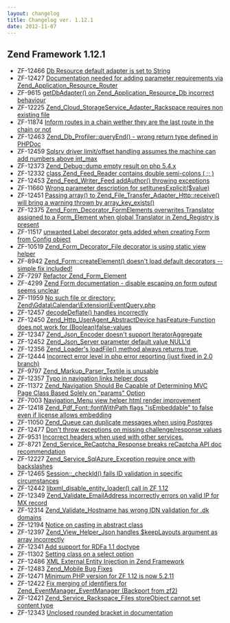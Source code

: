 ```yaml
---
layout: changelog
title: Changelog ver. 1.12.1
date: 2012-11-07
---
```


## Zend Framework 1.12.1

- ZF-12466	[Db Resource default adapter is set to String](/issue/browse/ZF-12466)
- ZF-12427	[Documentation needed for adding parameter requirements via Zend_Application_Resource_Router](/issue/browse/ZF-12427)
- ZF-9615	[getDbAdapter() on Zend_Application_Resource_Db incorrect behaviour ](/issue/browse/ZF-9615)
- ZF-12225	[Zend_Cloud_StorageService_Adapter_Rackspace requires non existing file](/issue/browse/ZF-12225)
- ZF-11874	[Inform routes in a chain wether they are the last route in the chain or not](/issue/browse/ZF-11874)
- ZF-12463	[Zend_Db_Profiler::queryEnd() - wrong return type defined in PHPDoc](/issue/browse/ZF-12463)
- ZF-12459	[Sqlsrv driver limit/offset handling assumes the machine can add numbers above int_max](/issue/browse/ZF-12459)
- ZF-12373	[Zend_Debug::dump empty result on php 5.4.х](/issue/browse/ZF-12373)
- ZF-12332	[class Zend_Feed_Reader contains double semi-colons ( ;; )](/issue/browse/ZF-12332)
- ZF-12453	[Zend_Feed_Writer_Feed addAuthor() throwing exceptions](/issue/browse/ZF-12453)
- ZF-11660	[Wrong parameter description for setItunesExplicit($value)](/issue/browse/ZF-11660)
- ZF-12451	[Passing array() to Zend_File_Transfer_Adapter_Http::receive() will bring a warning thrown by array_key_exists()](/issue/browse/ZF-12451)
- ZF-12375	[Zend_Form_Decorator_FormElements overwrites Translator assigned to a Form_Element when global Translator in Zend_Registry is present](/issue/browse/ZF-12375)
- ZF-11517	[unwanted Label decorator gets added when creating Form from Config object](/issue/browse/ZF-11517)
- ZF-10519	[Zend_Form_Decorator_File decorator is using static view helper](/issue/browse/ZF-10519)
- ZF-8942	[Zend_Form::createElement() doesn't load default decorators -- simple fix included!](/issue/browse/ZF-8942)
- ZF-7297	[Refactor Zend_Form_Element](/issue/browse/ZF-7297)
- ZF-4299	[Zend Form documentation - disable escaping on form output seems unclear](/issue/browse/ZF-4299)
- ZF-11959	[No such file or directory: Zend\Gdata\Calendar\Extension\EventQuery.php](/issue/browse/ZF-11959)
- ZF-12457	[decodeDeflate() handles incorrectly](/issue/browse/ZF-12457)
- ZF-12450	[Zend_Http_UserAgent_AbstractDevice hasFeature-Function does not work for (Boolean)false-values](/issue/browse/ZF-12450)
- ZF-12347	[Zend_Json_Encoder doesn't support IteratorAggregate](/issue/browse/ZF-12347)
- ZF-12452	[Zend_Json_Server parameter default value NULL'd](/issue/browse/ZF-12452)
- ZF-12356	[Zend_Loader's loadFile() method always returns true.](/issue/browse/ZF-12356)
- ZF-12444	[Incorrect error level in php error reporting (just fixed in 2.0 branch)](/issue/browse/ZF-12444)
- ZF-9797	[Zend_Markup_Parser_Textile is unusable](/issue/browse/ZF-9797)
- ZF-12357	[Typo in navigation links helper docs](/issue/browse/ZF-12357)
- ZF-11372	[Zend_Navigation Should Be Capable of Determining MVC Page Class Based Solely on "params" Option](/issue/browse/ZF-11372)
- ZF-7003	[Navigation_Menu view helper html render improvement](/issue/browse/ZF-7003)
- ZF-12418	[Zend_Pdf_Font::fontWithPath flags "isEmbeddable" to false even if license allows embedding](/issue/browse/ZF-12418)
- ZF-11050	[Zend_Queue can duplicate messages when using Postgres](/issue/browse/ZF-11050)
- ZF-12477	[Don't throw exceptions on missing challenge/response values](/issue/browse/ZF-12477)
- ZF-9531	[Incorrect headers when used with other services.](/issue/browse/ZF-9531)
- ZF-8721	[Zend_Service_ReCaptcha_Response breaks reCaptcha API doc recommendation](/issue/browse/ZF-8721)
- ZF-12227	[Zend_Service_SqlAzure_Exception require once with backslashes](/issue/browse/ZF-12227)
- ZF-12465	[Session::_checkId() fails ID validation in specific circumstances](/issue/browse/ZF-12465)
- ZF-12442	[libxml_disable_entity_loader() call in ZF 1.12](/issue/browse/ZF-12442)
- ZF-12349	[Zend_Validate_EmailAddress incorrectly errors on valid IP for MX record](/issue/browse/ZF-12349)
- ZF-12314	[Zend_Validate_Hostname has wrong IDN validation for .dk domains](/issue/browse/ZF-12314)
- ZF-12194	[Notice on casting in abstract class](/issue/browse/ZF-12194)
- ZF-12397	[Zend_View_Helper_Json handles $keepLayouts argument as array incorrectly](/issue/browse/ZF-12397)
- ZF-12341	[Add support for RDFa 1.1 doctype](/issue/browse/ZF-12341)
- ZF-11302	[Setting class on a select option](/issue/browse/ZF-11302)
- ZF-12486	[XML External Entity Injection in Zend Framework](/issue/browse/ZF-12486)
- ZF-12483	[Zend_Mobile Bug Fixes](/issue/browse/ZF-12483)
- ZF-12471	[Minimum PHP version for ZF 1.12 is now 5.2.11](/issue/browse/ZF-12471)
- ZF-12422	[Fix merging of identifiers for Zend_EventManager_EventManager (Backport from zf2)](/issue/browse/ZF-12422)
- ZF-12421	[Zend_Service_Rackspace_Files storeObject cannot set content type](/issue/browse/ZF-12421)
- ZF-12343	[Unclosed rounded bracket in documentation](/issue/browse/ZF-12343)
